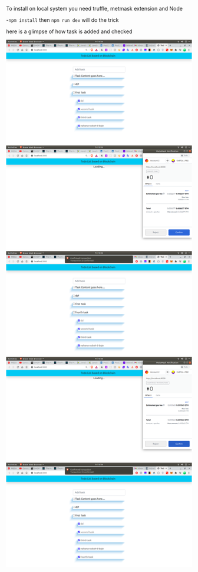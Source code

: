 To install on local system you need truffle, metmask extension and Node  

-`npm install` then `npm run dev` will do the trick
 
here is a glimpse of how task is added and checked 

<img src="./images/one.png"/>
<img src="./images/two.png"/>
<img src="./images/three.png"/>
<img src="./images/four.png"/>
<img src="./images/five.png"/>